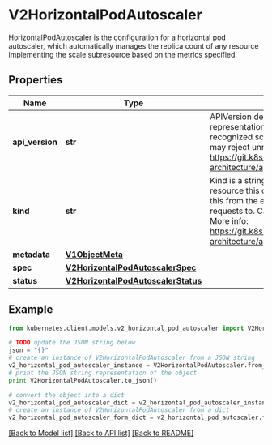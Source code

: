 # V2HorizontalPodAutoscaler

HorizontalPodAutoscaler is the configuration for a horizontal pod autoscaler, which automatically manages the replica count of any resource implementing the scale subresource based on the metrics specified.

## Properties
Name | Type | Description | Notes
------------ | ------------- | ------------- | -------------
**api_version** | **str** | APIVersion defines the versioned schema of this representation of an object. Servers should convert recognized schemas to the latest internal value, and may reject unrecognized values. More info: https://git.k8s.io/community/contributors/devel/sig-architecture/api-conventions.md#resources | [optional] 
**kind** | **str** | Kind is a string value representing the REST resource this object represents. Servers may infer this from the endpoint the kubernetes.client submits requests to. Cannot be updated. In CamelCase. More info: https://git.k8s.io/community/contributors/devel/sig-architecture/api-conventions.md#types-kinds | [optional] 
**metadata** | [**V1ObjectMeta**](V1ObjectMeta.md) |  | [optional] 
**spec** | [**V2HorizontalPodAutoscalerSpec**](V2HorizontalPodAutoscalerSpec.md) |  | [optional] 
**status** | [**V2HorizontalPodAutoscalerStatus**](V2HorizontalPodAutoscalerStatus.md) |  | [optional] 

## Example

```python
from kubernetes.client.models.v2_horizontal_pod_autoscaler import V2HorizontalPodAutoscaler

# TODO update the JSON string below
json = "{}"
# create an instance of V2HorizontalPodAutoscaler from a JSON string
v2_horizontal_pod_autoscaler_instance = V2HorizontalPodAutoscaler.from_json(json)
# print the JSON string representation of the object
print V2HorizontalPodAutoscaler.to_json()

# convert the object into a dict
v2_horizontal_pod_autoscaler_dict = v2_horizontal_pod_autoscaler_instance.to_dict()
# create an instance of V2HorizontalPodAutoscaler from a dict
v2_horizontal_pod_autoscaler_form_dict = v2_horizontal_pod_autoscaler.from_dict(v2_horizontal_pod_autoscaler_dict)
```
[[Back to Model list]](../README.md#documentation-for-models) [[Back to API list]](../README.md#documentation-for-api-endpoints) [[Back to README]](../README.md)


